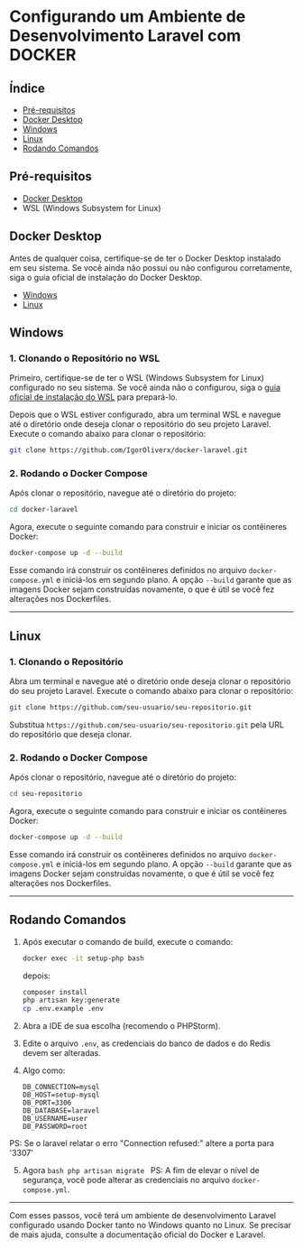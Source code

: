 # Configurando um Ambiente de Desenvolvimento Laravel com DOCKER

## Índice
- [Pré-requisitos](#pré-requisitos)
- [Docker Desktop](#docker-desktop)
- [Windows](#windows)
- [Linux](#linux)
- [Rodando Comandos](#rodando-comandos)

## Pré-requisitos
- [Docker Desktop](https://www.docker.com/products/docker-desktop/)
- WSL (Windows Subsystem for Linux)

## Docker Desktop
Antes de qualquer coisa, certifique-se de ter o Docker Desktop instalado em seu sistema. Se você ainda não possui ou não configurou corretamente, siga o guia oficial de instalação do Docker Desktop.
- [Windows](https://www.docker.com/products/docker-desktop/)
- [Linux](https://docs.docker.com/engine/install/ubuntu/)

## Windows

### 1. Clonando o Repositório no WSL
Primeiro, certifique-se de ter o WSL (Windows Subsystem for Linux) configurado no seu sistema. Se você ainda não o configurou, siga o [guia oficial de instalação do WSL](https://docs.microsoft.com/pt-br/windows/wsl/install) para prepará-lo.

Depois que o WSL estiver configurado, abra um terminal WSL e navegue até o diretório onde deseja clonar o repositório do seu projeto Laravel. Execute o comando abaixo para clonar o repositório:

```bash
git clone https://github.com/IgorOliverx/docker-laravel.git
```

### 2. Rodando o Docker Compose
Após clonar o repositório, navegue até o diretório do projeto:

```bash
cd docker-laravel
```

Agora, execute o seguinte comando para construir e iniciar os contêineres Docker:

```bash
docker-compose up -d --build
```

Esse comando irá construir os contêineres definidos no arquivo `docker-compose.yml` e iniciá-los em segundo plano. A opção `--build` garante que as imagens Docker sejam construídas novamente, o que é útil se você fez alterações nos Dockerfiles.

---

## Linux

### 1. Clonando o Repositório
Abra um terminal e navegue até o diretório onde deseja clonar o repositório do seu projeto Laravel. Execute o comando abaixo para clonar o repositório:

```bash
git clone https://github.com/seu-usuario/seu-repositorio.git
```

Substitua `https://github.com/seu-usuario/seu-repositorio.git` pela URL do repositório que deseja clonar.

### 2. Rodando o Docker Compose
Após clonar o repositório, navegue até o diretório do projeto:

```bash
cd seu-repositorio
```

Agora, execute o seguinte comando para construir e iniciar os contêineres Docker:

```bash
docker-compose up -d --build
```

Esse comando irá construir os contêineres definidos no arquivo `docker-compose.yml` e iniciá-los em segundo plano. A opção `--build` garante que as imagens Docker sejam construídas novamente, o que é útil se você fez alterações nos Dockerfiles.

---

## Rodando Comandos

1. Após executar o comando de build, execute o comando:
    ```bash
    docker exec -it setup-php bash
    ```
   depois:
    ```bash
    composer install
    php artisan key:generate
    cp .env.example .env
    ```

2. Abra a IDE de sua escolha (recomendo o PHPStorm).
3. Edite o arquivo `.env`, as credenciais do banco de dados e do Redis devem ser alteradas.
4. Algo como:
    ```
    DB_CONNECTION=mysql
    DB_HOST=setup-mysql
    DB_PORT=3306
    DB_DATABASE=laravel
    DB_USERNAME=user
    DB_PASSWORD=root
    ```
PS: Se o laravel relatar o erro "Connection refused:" altere a porta para '3307'

5. Agora
            ```bash
    php artisan migrate
          ```
PS: A fim de elevar o nível de segurança, você pode alterar as credenciais no arquivo `docker-compose.yml`.

---

Com esses passos, você terá um ambiente de desenvolvimento Laravel configurado usando Docker tanto no Windows quanto no Linux. Se precisar de mais ajuda, consulte a documentação oficial do Docker e Laravel.
